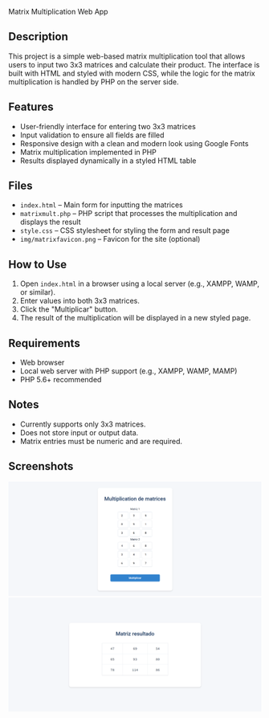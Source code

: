 Matrix Multiplication Web App

Description
-----------
This project is a simple web-based matrix multiplication tool that allows users to input two 3x3 matrices and calculate their product. The interface is built with HTML and styled with modern CSS, while the logic for the matrix multiplication is handled by PHP on the server side.

Features
--------
- User-friendly interface for entering two 3x3 matrices
- Input validation to ensure all fields are filled
- Responsive design with a clean and modern look using Google Fonts
- Matrix multiplication implemented in PHP
- Results displayed dynamically in a styled HTML table

Files
-----
- `index.html` – Main form for inputting the matrices
- `matrixmult.php` – PHP script that processes the multiplication and displays the result
- `style.css` – CSS stylesheet for styling the form and result page
- `img/matrixfavicon.png` – Favicon for the site (optional)

How to Use
----------
1. Open `index.html` in a browser using a local server (e.g., XAMPP, WAMP, or similar).
2. Enter values into both 3x3 matrices.
3. Click the "Multiplicar" button.
4. The result of the multiplication will be displayed in a new styled page.

Requirements
------------
- Web browser
- Local web server with PHP support (e.g., XAMPP, WAMP, MAMP)
- PHP 5.6+ recommended

Notes
-----
- Currently supports only 3x3 matrices.
- Does not store input or output data.
- Matrix entries must be numeric and are required.

Screenshots
-----
![Screenshot](Screenshots/1.png)
![Screenshot](Screenshots/2.png)
